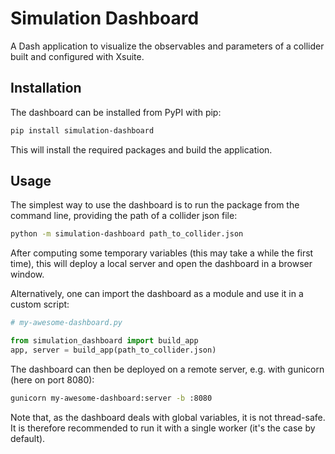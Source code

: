 # Simulation Dashboard

A Dash application to visualize the observables and parameters of a collider built and configured with Xsuite.

## Installation

The dashboard can be installed from PyPI with pip:

```bash
pip install simulation-dashboard
```

This will install the required packages and build the application.


## Usage

The simplest way to use the dashboard is to run the package from the command line, providing the path of a collider json file:

```bash
python -m simulation-dashboard path_to_collider.json
```

After computing some temporary variables (this may take a while the first time), this will deploy a local server and open the dashboard in a browser window.

Alternatively, one can import the dashboard as a module and use it in a custom script:

```python
# my-awesome-dashboard.py

from simulation_dashboard import build_app
app, server = build_app(path_to_collider.json)
```

The dashboard can then be deployed on a remote server, e.g. with gunicorn (here on port 8080):

```bash
gunicorn my-awesome-dashboard:server -b :8080
```

Note that, as the dashboard deals with global variables, it is not thread-safe. It is therefore recommended to run it with a single worker (it's the case by default).

